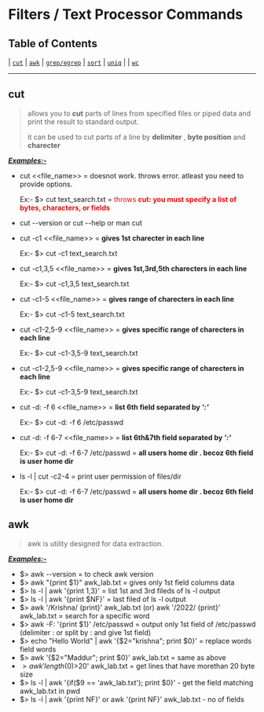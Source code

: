 # Filters / Text Processor Commands

## Table of Contents

|  [`cut`](#cut)  |  [`awk`](#awk)  |  [`grep/egrep`](#grep)  |  [`sort`](#sort)  |  [`uniq`](#uniq)  |
|  [`wc`](#wc)

----

## cut

> allows you to **cut** parts of lines from specified files or piped data and print the result to standard output.
>
>it can be used to cut parts of a line by **delimiter** , **byte position** and **charecter**

<ins>***Examples:-***</ins>

* cut <<file_name>> = doesnot work. throws error. atleast you need to provide options.
    >
    Ex:-
        $> cut text_search.txt = <span style="color:red"> throws **cut: you must specify a list of bytes, characters, or fields** </span>

* cut --version or cut --help or man cut

* cut -c1 <<file_name>> = **gives 1st charecter in each line**
    >
    Ex:-
         $> cut -c1 text_search.txt

* cut -c1,3,5 <<file_name>> = **gives 1st,3rd,5th charecters in each line**
    >
    Ex:-
        $> cut -c1,3,5 text_search.txt

* cut -c1-5 <<file_name>> = **gives range of charecters in each line**
    >
    Ex:-
        $> cut -c1-5 text_search.txt

* cut -c1-2,5-9 <<file_name>> = **gives specific range of charecters in each line**
    >
    Ex:-
        $> cut -c1-3,5-9 text_search.txt

* cut -c1-2,5-9 <<file_name>> = **gives specific range of charecters in each line**
    >
    Ex:-
        $> cut -c1-3,5-9 text_search.txt

* cut -d: -f 6 <<file_name>> = **list 6th field separated by  ***':'*****
    >
    Ex:-
        $> cut -d: -f 6 /etc/passwd

* cut -d: -f 6-7 <<file_name>> = **list 6th&7th field separated by   ***':'*****
    >
    Ex:-
        $> cut -d: -f 6-7 /etc/passwd = **all users home dir . becoz 6th field is user home dir**

* ls -l | cut -c2-4 = print user permission of files/dir
    >
    Ex:-
        $> cut -d: -f 6-7 /etc/passwd = **all users home dir . becoz 6th field is user home dir**

## awk

> awk is utility designed for data extraction.

<ins>***Examples:-***</ins>

* $> awk --version   =   to check awk version
* $> awk "{print $1}" awk_lab.txt =  gives only 1st field columns data
* $> ls -l | awk '{print $1,$3}'   = list 1st and 3rd fileds of ls -l output
* $> ls -l | awk '{print $NF}'   = last filed of ls -l output
* $> awk '/Krishna/ {print}' awk_lab.txt (or) awk '/2022/ {print}' awk_lab.txt =  search for a specific word
* $> awk -F: '{print $1}' /etc/passwd = output only 1st field of /etc/passwd (delimiter : or split by : and give 1st field)
* $> echo "Hello World" | awk '{$2="krishna"; print $0}' = replace words field words
* $> awk '{$2="Maddur"; print $0}' awk_lab.txt =  same as above
* $> awk 'length($0)>20' awk_lab.txt = get lines that have morethan 20 byte size
* $> ls -l | awk '{if($9 == 'awk_lab.txt'); print $0}' - get the field matching awk_lab.txt in pwd
* $> ls -l | awk '{print NF}' or awk '{print NF}' awk_lab.txt - no of fields
